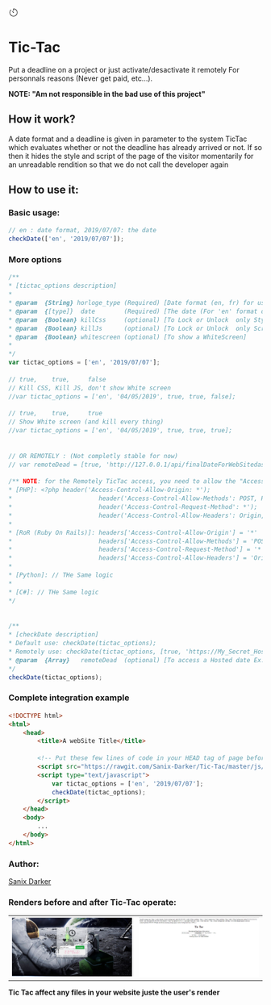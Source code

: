 <img src="img/icone.jpg" style="width:20px" >

# Tic-Tac
Put a deadline on a project or just activate/desactivate it remotely For personnals reasons (Never get paid, etc...).

**NOTE: "Am not responsible in the bad use of this project"**

## How it work?
A date format and a deadline is given in parameter to the system TicTac which evaluates whether or not the deadline has already arrived or not. If so then it hides the style and script of the page of the visitor momentarily for an unreadable rendition so that we do not call the developer again

## How to use it:

### Basic usage:
```js
// en : date format, 2019/07/07: the date
checkDate(['en', '2019/07/07']);
```

### More options
```js
/**
* [tictac_options description]
*
* @param  {String} horloge_type (Required) [Date format (en, fr) for users]
* @param  {[type]}  date        (Required) [The date (For 'en' format date use: Month/Day/Year For 'fr' format date use: Day/Month/Year)]
* @param  {Boolean} killCss     (optional) [To Lock or Unlock  only Style]
* @param  {Boolean} killJs      (optional) [To Lock or Unlock  only Script code]
* @param  {Boolean} whitescreen (optional) [To show a WhiteScreen]
*
*/
var tictac_options = ['en', '2019/07/07'];

// true,    true,     false
// Kill CSS, Kill JS, don't show White screen
//var tictac_options = ['en', '04/05/2019', true, true, false];

// true,    true,     true
// Show White screen (and kill every thing)
//var tictac_options = ['en', '04/05/2019', true, true, true];


// OR REMOTELY : (Not completly stable for now)
// var remoteDead = [true, 'http://127.0.0.1/api/finalDateForWebSitedash.txt'];

/** NOTE: for the Remotely TicTac access, you need to allow the "Access-Control-Allow-Origin" on your website 
* [PHP]: <?php header('Access-Control-Allow-Origin: *');
*						 header('Access-Control-Allow-Methods': POST, PUT, DELETE, GET, OPTIONS');
*						 header('Access-Control-Request-Method': *');
*						 header('Access-Control-Allow-Headers': Origin, X-Requested-With, Content-Type, Accept, Authorization');
*
* [RoR (Ruby On Rails)]: headers['Access-Control-Allow-Origin'] = '*'
*						 headers['Access-Control-Allow-Methods'] = 'POST, PUT, DELETE, GET, OPTIONS'
*						 headers['Access-Control-Request-Method'] = '*'
*						 headers['Access-Control-Allow-Headers'] = 'Origin, X-Requested-With, Content-Type, Accept, Authorization'
*
* [Python]: // THe Same logic
*
* [C#]: // THe Same logic
*/


/**
* [checkDate description]
* Default use: checkDate(tictac_options);
* Remotely use: checkDate(tictac_options, [true, 'https://My_Secret_Hosting_DateLine.com/finalDateForWebSitedash.txt']);
* @param  {Array}   remoteDead  (optional) [To access a Hosted date Ex: [false, 'https://My_Secret_Hosting_DateLine.com/finalDateForWebSitedash.txt']  in the file respect this format en, 04/06/2019 ]
*/
checkDate(tictac_options);
```

### Complete integration example

```html
<!DOCTYPE html>
<html>
	<head>
		<title>A webSite Title</title>

		<!-- Put these few lines of code in your HEAD tag of page before ANY script in your website or you can hide it in a personnal script -->
		<script src="https://rawgit.com/Sanix-Darker/Tic-Tac/master/js/tictac.min.js"></script>
		<script type="text/javascript">
			var tictac_options = ['en', '2019/07/07'];
			checkDate(tictac_options);
		</script>
	</head>
	<body>
		...
	</body>
</html>
```

### Author:
[Sanix Darker](https://github.com/Sanix-Darker)

### Renders before and after Tic-Tac operate:
<table style="width: 100%;">
	<tr>
		<td style="width: 50%">
			<img src="img/capture.PNG" >
		</td>
		<td >
			<img src="img/capture1.PNG" >
		</td>
	</tr>
</table>

**Tic Tac affect any files in your website juste the user's render**
